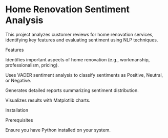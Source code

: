 # Home Renovation Sentiment Analysis

This project analyzes customer reviews for home renovation services, identifying key features and evaluating sentiment using NLP techniques.

Features

Identifies important aspects of home renovation (e.g., workmanship, professionalism, pricing).

Uses VADER sentiment analysis to classify sentiments as Positive, Neutral, or Negative.

Generates detailed reports summarizing sentiment distribution.

Visualizes results with Matplotlib charts.

Installation

Prerequisites

Ensure you have Python installed on your system.
